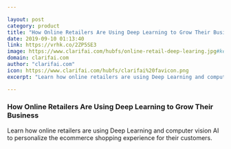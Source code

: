 ```yaml
---

layout: post
category: product
title: "How Online Retailers Are Using Deep Learning to Grow Their Business"
date: 2019-09-10 01:13:40
link: https://vrhk.co/2ZP5SE3
image: https://www.clarifai.com/hubfs/online-retail-deep-learing.jpg#keepProtocol
domain: clarifai.com
author: "clarifai.com"
icon: https://www.clarifai.com/hubfs/clarifai%20favicon.png
excerpt: "Learn how online retailers are using Deep Learning and computer vision AI to personalize the ecommerce shopping experience for their customers."

---
```


### How Online Retailers Are Using Deep Learning to Grow Their Business

Learn how online retailers are using Deep Learning and computer vision AI to personalize the ecommerce shopping experience for their customers.